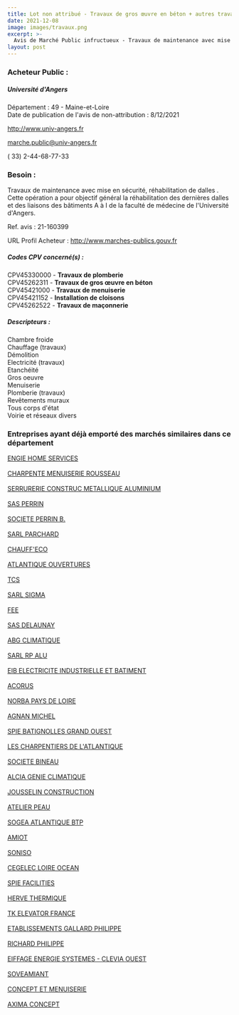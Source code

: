 ```yaml
---
title: Lot non attribué - Travaux de gros œuvre en béton + autres travaux
date: 2021-12-08
image: images/travaux.png
excerpt: >-
  Avis de Marché Public infructueux - Travaux de maintenance avec mise en sécurité, réhabilitation de dalles
layout: post
---
```


### Acheteur Public :
##### Université d'Angers
Département : 49 - Maine-et-Loire<br/>
Date de publication de l'avis de non-attribution : 8/12/2021


http://www.univ-angers.fr

marche.public@univ-angers.fr

( 33) 2-44-68-77-33
### Besoin :

Travaux de maintenance avec mise en sécurité, réhabilitation de dalles . Cette opération a pour objectif général la réhabilitation des dernières dalles et des liaisons des bâtiments A à I de la faculté de médecine de l'Université d'Angers.

Ref. avis : 21-160399

URL Profil Acheteur : http://www.marches-publics.gouv.fr

##### Codes CPV concerné(s) :
CPV45330000 - **Travaux de plomberie** <br/>
CPV45262311 - **Travaux de gros œuvre en béton** <br/>
CPV45421000 - **Travaux de menuiserie** <br/>
CPV45421152 - **Installation de cloisons** <br/>
CPV45262522 - **Travaux de maçonnerie** <br/>

##### Descripteurs :
Chambre froide <br/>
Chauffage (travaux) <br/>
Démolition <br/>
Electricité (travaux) <br/>
Etanchéité <br/>
Gros oeuvre <br/>
Menuiserie <br/>
Plomberie (travaux) <br/>
Revêtements muraux <br/>
Tous corps d'état <br/>
Voirie et réseaux divers <br/>

### Entreprises ayant déjà emporté des marchés similaires dans ce département
<a href="/entreprise-544/siren-301340584">ENGIE HOME SERVICES</a><br/><br/>
<a href="/entreprise-544/siren-302004460">CHARPENTE MENUISERIE ROUSSEAU</a><br/><br/>
<a href="/entreprise-546/siren-320153299">SERRURERIE CONSTRUC METALLIQUE ALUMINIUM</a><br/><br/>
<a href="/entreprise-546/siren-323048595">SAS PERRIN</a><br/><br/>
<a href="/entreprise-546/siren-324295849">SOCIETE PERRIN B.</a><br/><br/>
<a href="/entreprise-546/siren-324755313">SARL PARCHARD</a><br/><br/>
<a href="/entreprise-546/siren-324845684">CHAUFF'ECO</a><br/><br/>
<a href="/entreprise-548/siren-337884647">ATLANTIQUE OUVERTURES</a><br/><br/>
<a href="/entreprise-549/siren-339834863">TCS</a><br/><br/>
<a href="/entreprise-551/siren-377872486">SARL SIGMA</a><br/><br/>
<a href="/entreprise-552/siren-380541219">FEE</a><br/><br/>
<a href="/entreprise-555/siren-399640515">SAS DELAUNAY</a><br/><br/>
<a href="/entreprise-555/siren-401184189">ABG CLIMATIQUE</a><br/><br/>
<a href="/entreprise-555/siren-403071947">SARL RP ALU</a><br/><br/>
<a href="/entreprise-556/siren-403307457">EIB ELECTRICITE INDUSTRIELLE ET BATIMENT</a><br/><br/>
<a href="/entreprise-556/siren-404162323">ACORUS</a><br/><br/>
<a href="/entreprise-558/siren-421604992">NORBA PAYS DE LOIRE</a><br/><br/>
<a href="/entreprise-560/siren-432464816">AGNAN MICHEL</a><br/><br/>
<a href="/entreprise-562/siren-444617690">SPIE BATIGNOLLES GRAND OUEST</a><br/><br/>
<a href="/entreprise-564/siren-478166374">LES CHARPENTIERS DE L'ATLANTIQUE</a><br/><br/>
<a href="/entreprise-566/siren-491005781">SOCIETE BINEAU</a><br/><br/>
<a href="/entreprise-566/siren-494362049">ALCIA GENIE CLIMATIQUE</a><br/><br/>
<a href="/entreprise-567/siren-495131799">JOUSSELIN CONSTRUCTION</a><br/><br/>
<a href="/entreprise-567/siren-499117877">ATELIER PEAU</a><br/><br/>
<a href="/entreprise-567/siren-501383251">SOGEA ATLANTIQUE BTP</a><br/><br/>
<a href="/entreprise-572/siren-534523402">AMIOT</a><br/><br/>
<a href="/entreprise-572/siren-534960836">SONISO</a><br/><br/>
<a href="/entreprise-572/siren-537916165">CEGELEC LOIRE OCEAN</a><br/><br/>
<a href="/entreprise-572/siren-538700022">SPIE FACILITIES</a><br/><br/>
<a href="/entreprise-573/siren-627220049">HERVE THERMIQUE</a><br/><br/>
<a href="/entreprise-573/siren-722024742">TK ELEVATOR FRANCE</a><br/><br/>
<a href="/entreprise-574/siren-751950403">ETABLISSEMENTS GALLARD PHILIPPE</a><br/><br/>
<a href="/entreprise-575/siren-783757818">RICHARD PHILIPPE</a><br/><br/>
<a href="/entreprise-575/siren-788373603">EIFFAGE ENERGIE SYSTEMES - CLEVIA OUEST</a><br/><br/>
<a href="/entreprise-577/siren-803044155">SOVEAMIANT</a><br/><br/>
<a href="/entreprise-581/siren-841373061">CONCEPT ET MENUISERIE</a><br/><br/>
<a href="/entreprise-581/siren-854800745">AXIMA CONCEPT</a><br/><br/>
